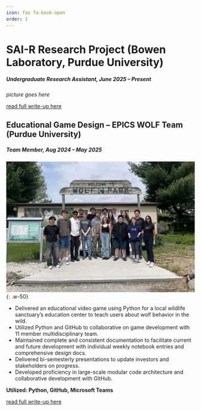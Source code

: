 ```yaml
---
icon: fas fa-book-open
order: 1
---
```


# SAI-R Research Project (Bowen Laboratory, Purdue University)
##### *Undergraduate Research Assistant, June 2025 – Present*

*picture goes here*

[read full write-up here](/posts/SAI-R-project/)

## Educational Game Design – EPICS WOLF Team (Purdue University)
##### *Team Member, Aug 2024 – May 2025*

![Desktop View](assets/posts/EPICS-WOLF-team/EPICS-team-photo-small.jpg){: .w-50}

- Delivered an educational video game using Python for a local wildlife sanctuary’s education center to teach users about wolf behavior in the wild.
- Utilized Python and GitHub to collaborative on game development with 11 member multidisciplinary team.
- Maintained complete and consistent documentation to facilitate current and future development with individual weekly notebook entries and comprehensive design docs.
- Delivered bi-semesterly presentations to update investors and stakeholders on progress.
- Developed proficiency in large-scale modular code architecture and collaborative development with GitHub.

**Utilized: Python, GitHub, Microsoft Teams**

[read full write-up here](/posts/EPICS-WOLF-team/)